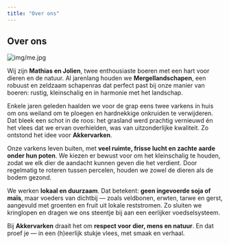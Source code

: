 ```yaml
---
title: "Over ons"
---
```

## Over ons

![img/me.jpg](/img/me.jpg)

Wij zijn **Mathias en Jolien**, twee enthousiaste boeren met een
hart voor dieren en de natuur. Al jarenlang houden we
**Mergellandschapen**, een robuust en zeldzaam schapenras dat
perfect past bij onze manier van boeren: rustig, kleinschalig en
in harmonie met het landschap.

Enkele jaren geleden haalden we voor de grap eens twee varkens in
huis om ons weiland om te ploegen en hardnekkige onkruiden te
verwijderen. Dat bleek een schot in de roos: het grasland werd
prachtig vernieuwd én het vlees dat we ervan overhielden, was van
uitzonderlijke kwaliteit. Zo ontstond het idee voor
**Akkervarken**.

Onze varkens leven buiten, met **veel ruimte, frisse lucht en
zachte aarde onder hun poten**. We kiezen er bewust voor om het
kleinschalig te houden, zodat we elk dier de aandacht kunnen
geven die het verdient. Door regelmatig te roteren tussen
percelen, houden we zowel de dieren als de bodem gezond.

We werken **lokaal en duurzaam**. Dat betekent: **geen ingevoerde
soja of maïs**, maar voeders van dichtbij — zoals veldbonen,
erwten, tarwe en gerst, aangevuld met groenten en fruit uit
lokale reststromen. Zo sluiten we kringlopen en dragen we ons
steentje bij aan een eerlijker voedselsysteem.

Bij **Akkervarken** draait het om **respect voor dier, mens en
natuur**. En dat proef je — in een (h)eerlijk stukje vlees, met
smaak en verhaal.
